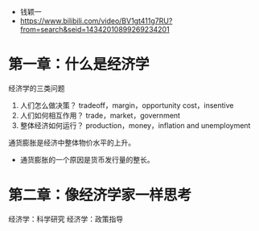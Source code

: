 - 钱颖一
- https://www.bilibili.com/video/BV1gt411g7RU?from=search&seid=14342010899269234201

# 第一章：什么是经济学
经济学的三类问题
1. 人们怎么做决策？ tradeoff，margin，opportunity cost，insentive
2. 人们如何相互作用？ trade，market，government
3. 整体经济如何运行？ production，money，inflation and unemployment

 通货膨胀是经济中整体物价水平的上升。
 - 通货膨胀的一个原因是货币发行量的整长。

 # 第二章：像经济学家一样思考
 经济学：科学研究
 经济学：政策指导
